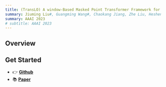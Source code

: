 ```yaml
---
title: (TransLO) A window-Based Masked Point Transformer Framework for Large-Scale Lidar Odometry
summary: Jiuming Liu#, Guangming Wang#, Chaokang Jiang, Zhe Liu, Hesheng Wang* (AAAI 2023)
summary: AAAI 2023
# subtitle: AAAI 2023
---
```



## Overview


## Get Started

- 👉 [**Github**](https://github.com/IRMVLab/TransLO)
- 📚 [**Paper**](https://ojs.aaai.org/index.php/AAAI/article/view/25256)
